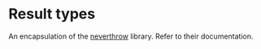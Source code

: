 # Result types

An encapsulation of the [neverthrow](https://github.com/supermacro/neverthrow) library. Refer to their documentation.
